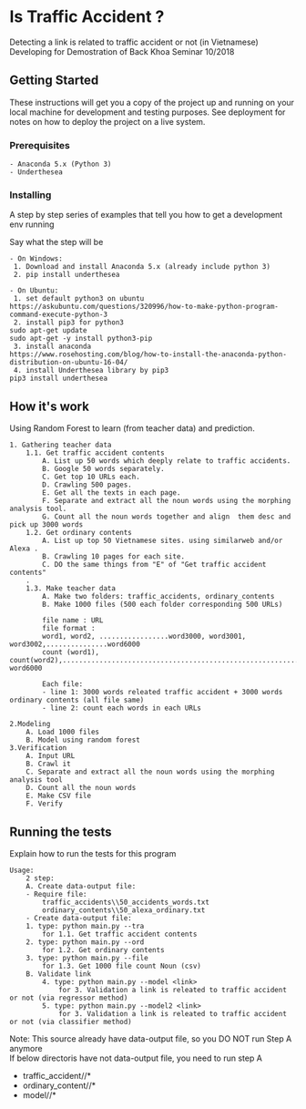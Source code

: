 # Is Traffic Accident ?

Detecting a link is related to traffic accident or not (in Vietnamese)<br/>
Developing for Demostration of Back Khoa Seminar 10/2018

## Getting Started

These instructions will get you a copy of the project up and running on your local machine for development and testing purposes. See deployment for notes on how to deploy the project on a live system.

### Prerequisites

```
- Anaconda 5.x (Python 3)
- Underthesea
```

### Installing

A step by step series of examples that tell you how to get a development env running

Say what the step will be

```
- On Windows:
 1. Download and install Anaconda 5.x (already include python 3)
 2. pip install underthesea
 
- On Ubuntu:
 1. set default python3 on ubuntu
https://askubuntu.com/questions/320996/how-to-make-python-program-command-execute-python-3
 2. install pip3 for python3
sudo apt-get update
sudo apt-get -y install python3-pip
 3. install anaconda 
https://www.rosehosting.com/blog/how-to-install-the-anaconda-python-distribution-on-ubuntu-16-04/
 4. install Underthesea library by pip3
pip3 install underthesea
```

## How it's work

Using Random Forest to learn (from teacher data) and prediction.

```
1. Gathering teacher data
    1.1. Get traffic accident contents
        A. List up 50 words which deeply relate to traffic accidents.
        B. Google 50 words separately.
        C. Get top 10 URLs each.
        D. Crawling 500 pages.
        E. Get all the texts in each page.
        F. Separate and extract all the noun words using the morphing analysis tool.
        G. Count all the noun words together and align  them desc and pick up 3000 words
    1.2. Get ordinary contents
        A. List up top 50 Vietnamese sites. using similarweb and/or Alexa . 
        B. Crawling 10 pages for each site.
        C. DO the same things from "E" of "Get traffic accident contents"
    . 
    1.3. Make teacher data
        A. Make two folders: traffic_accidents, ordinary_contents
        B. Make 1000 files (500 each folder corresponding 500 URLs)

        file name : URL
        file format :
        word1, word2, .................word3000, word3001, word3002,...............word6000
        count (word1), count(word2),.................................................................., word6000
        
        Each file: 
        - line 1: 3000 words releated traffic accident + 3000 words ordinary contents (all file same)
        - line 2: count each words in each URLs
        
2.Modeling
    A. Load 1000 files
    B. Model using random forest
3.Verification
    A. Input URL
    B. Crawl it
    C. Separate and extract all the noun words using the morphing analysis tool
    D. Count all the noun words
    E. Make CSV file
    F. Verify
```

## Running the tests

Explain how to run the tests for this program

```
Usage:
    2 step:
    A. Create data-output file:
    - Require file:
        traffic_accidents\\50_accidents_words.txt
        ordinary_contents\\50_alexa_ordinary.txt
    - Create data-output file:
	1. type: python main.py --tra
	    for 1.1. Get traffic accident contents
	2. type: python main.py --ord
	    for 1.2. Get ordinary contents
	3. type: python main.py --file
	    for 1.3. Get 1000 file count Noun (csv)
    B. Validate link
        4. type: python main.py --model <link>
            for 3. Validation a link is releated to traffic accident or not (via regressor method)
        5. type: python main.py --model2 <link>
            for 3. Validation a link is releated to traffic accident or not (via classifier method)
```
Note: This source already have data-output file, so you DO NOT run Step A anymore<br/>
If below directoris have not data-output file, you need to run step A<br/>
- traffic_accident//*
- ordinary_content//*
- model//*
